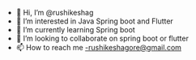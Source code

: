 - 👋 Hi, I’m @rushikeshag
- 👀 I’m interested in Java Spring boot and Flutter
- 🌱 I’m currently learning Spring boot
- 💞️ I’m looking to collaborate on spring boot or flutter
- 📫 How to reach me -rushikeshagore@gmail.com

<!---
rushikeshag/rushikeshag is a ✨ special ✨ repository because its `README.md` (this file) appears on your GitHub profile.
You can click the Preview link to take a look at your changes.
--->
